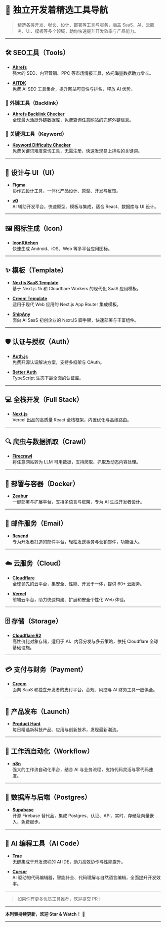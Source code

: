 # 🚀 独立开发着精选工具导航

> 精选各类开发、增长、设计、部署等工具与服务，涵盖 SaaS、AI、云服务、UI、模板等多个领域，助你快速提升开发效率与产品能力。

---

## 🛠️ SEO工具（Tools）

- [**Ahrefs**](https://ahrefs.com/)  
  强大的 SEO、内容营销、PPC 等市场情报工具，依托海量数据助力增长。

- [**AITDK**](https://aitdk.com/)  
  免费 AI SEO 工具集合，提升网站可见性与排名，释放 AI 优势。

### 🔗 外链工具（Backlink）

- [**Ahrefs Backlink Checker**](https://ahrefs.com/backlink-checker)  
  全球最大活跃外链数据库，免费查询任意网站的完整外链信息。

### 🔑 关键词工具（Keyword）

- [**Keyword Difficulty Checker**](https://ahrefs.com/keyword-difficulty)  
  免费关键词难度查询工具，无需注册，快速发现易上排名的关键词。

---

## 🎨 设计与 UI（UI）

- [**Figma**](https://www.figma.com/)  
  协作式设计工具，一体化产品设计、原型、开发与反馈。

- [**v0**](https://v0.dev/)  
  AI 辅助开发平台，快速原型、模板与集成，适合 React、数据库与 UI 设计。

---

## 🖼️ 图标生成（Icon）

- [**IconKitchen**](https://icon.kitchen/)  
  快速生成 Android、iOS、Web 等多平台应用图标。

---

## ✨ 模板（Template）

- [**Nextjs SaaS Template**](https://github.com/LubomirGeorgiev/cloudflare-workers-nextjs-saas-template)  
  基于 Next.js 15 和 Cloudflare Workers 的现代化 SaaS 应用模板。

- [**Creem Template**](https://github.com/armitage-labs/creem-template)  
  适用于现代 Web 应用的 Next.js App Router 集成模板。

- [**ShipAny**](https://shipany.ai/i/tmstack)  
  面向 AI SaaS 初创企业的 NextJS 脚手架，快速部署与丰富组件。

---

## 🛡️ 认证与授权（Auth）

- [**Auth.js**](https://authjs.dev/)  
  免费开源认证解决方案，支持多框架与 OAuth。

- [**Better Auth**](https://www.better-auth.com/)  
  TypeScript 生态下最全面的认证库。

---

## 💻 全栈开发（Full Stack）

- [**Next.js**](https://nextjs.org)  
  Vercel 出品的高质量 React 全栈框架，内置优化与高级路由。

---

## 🔍 爬虫与数据抓取（Crawl）

- [**Firecrawl**](https://www.firecrawl.dev/)  
  将任意网站转为 LLM 可用数据，支持爬取、抓取及动态内容处理。

---

## 🐳 部署与容器（Docker）

- [**Zeabur**](https://zeabur.com/)  
  一键部署与扩展平台，支持多语言与框架，专为 AI 生成开发者设计。

---

## 📧 邮件服务（Email）

- [**Resend**](https://resend.com/)  
  专为开发者打造的邮件平台，轻松发送事务与营销邮件，功能强大。

---

## ☁️ 云服务（Cloud）

- [**Cloudflare**](https://www.cloudflare.com)  
  全球领先的云平台，集安全、性能、开发于一体，提供 60+ 云服务。

- [**Vercel**](https://vercel.com)  
  前端云平台，助力快速构建、扩展和安全个性化 Web 体验。

---

## 🗄️ 存储（Storage）

- [**Cloudflare R2**](https://www.cloudflare.com/developer-platform/products/r2/)  
  高性价比对象存储，适用于 AI、内容分发与多云策略，依托 Cloudflare 全球基础设施。

---

## 💳 支付与财务（Payment）

- [**Creem**](https://www.creem.io/)  
  面向 SaaS 和独立开发者的支付平台，合规、风控与 AI 财务工具一应俱全。

---

## 🚀 产品发布（Launch）

- [**Product Hunt**](https://www.producthunt.com/)  
  每日精选新科技产品、应用与创新技术，发现最新潮流。

---

## 🔄 工作流自动化（Workflow）

- [**n8n**](https://n8n.io/)  
  强大的工作流自动化平台，结合 AI 与业务流程，支持代码灵活与零代码速度。

---

## 🐘 数据库与后端（Postgres）

- [**Supabase**](https://supabase.com/)  
  开源 Firebase 替代品，集成 Postgres、认证、API、实时、存储及向量嵌入，免费起步。

---

## 🤖 AI 编程工具（AI Code）

- [**Trae**](https://trae.ai/)  
  无缝集成于开发流程的 AI IDE，助力高效协作与性能提升。

- [**Cursor**](https://www.cursor.com/)  
  AI 驱动的代码编辑器，智能补全、代码理解与自然语言编辑，全面提升开发效率。

---

> 如果你有更多优质工具推荐，欢迎提交 PR！

---

**本列表持续更新，欢迎 Star & Watch！** 🚀

---

